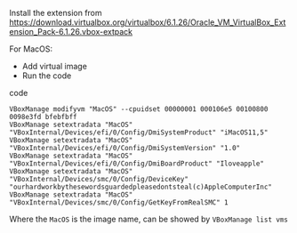 Install the extension from https://download.virtualbox.org/virtualbox/6.1.26/Oracle_VM_VirtualBox_Extension_Pack-6.1.26.vbox-extpack

For MacOS:
- Add virtual image
- Run the code

code

    VBoxManage modifyvm "MacOS" --cpuidset 00000001 000106e5 00100800 0098e3fd bfebfbff
    VBoxManage setextradata "MacOS" "VBoxInternal/Devices/efi/0/Config/DmiSystemProduct" "iMacOS11,5"
    VBoxManage setextradata "MacOS" "VBoxInternal/Devices/efi/0/Config/DmiSystemVersion" "1.0"
    VBoxManage setextradata "MacOS" "VBoxInternal/Devices/efi/0/Config/DmiBoardProduct" "Iloveapple"
    VBoxManage setextradata "MacOS" "VBoxInternal/Devices/smc/0/Config/DeviceKey" "ourhardworkbythesewordsguardedpleasedontsteal(c)AppleComputerInc"
    VBoxManage setextradata "MacOS" "VBoxInternal/Devices/smc/0/Config/GetKeyFromRealSMC" 1


Where the `MacOS` is the image name, can be showed by `VBoxManage list vms`
